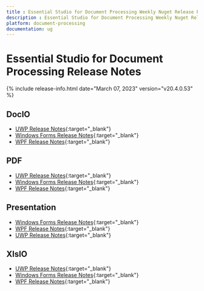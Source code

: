 ```yaml
---
title : Essential Studio for Document Processing Weekly Nuget Release Release Notes  
description : Essential Studio for Document Processing Weekly Nuget Release Release Notes  
platform: document-processing
documentation: ug
---
```


# Essential Studio for Document Processing  Release Notes  

{% include release-info.html date="March 07, 2023" version="v20.4.0.53" %} 

## DocIO

* [UWP Release Notes](/uwp/release-notes/v20.4.0.53#docio){:target="_blank"}
* [Windows Forms Release Notes](/windowsforms/release-notes/v20.4.0.53#docio){:target="_blank"}
* [WPF Release Notes](/wpf/release-notes/v20.4.0.53#docio){:target="_blank"}


## PDF

* [UWP Release Notes](/uwp/release-notes/v20.4.0.53#pdf){:target="_blank"}
* [Windows Forms Release Notes](/windowsforms/release-notes/v20.4.0.53#pdf){:target="_blank"}
* [WPF Release Notes](/wpf/release-notes/v20.4.0.53#pdf){:target="_blank"}


## Presentation

* [Windows Forms Release Notes](/windowsforms/release-notes/v20.4.0.53#presentation){:target="_blank"}
* [WPF Release Notes](/wpf/release-notes/v20.4.0.53#presentation){:target="_blank"}
* [UWP Release Notes](/uwp/release-notes/v20.4.0.53#presentation){:target="_blank"}


## XlsIO

* [UWP Release Notes](/uwp/release-notes/v20.4.0.53#xlsio){:target="_blank"}
* [Windows Forms Release Notes](/windowsforms/release-notes/v20.4.0.53#xlsio){:target="_blank"}
* [WPF Release Notes](/wpf/release-notes/v20.4.0.53#xlsio){:target="_blank"}